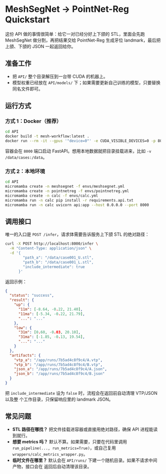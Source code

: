 # MeshSegNet → PointNet-Reg Quickstart

这份 API 做的事情很简单：给它一对已经分好上下颌的 STL，里面会先跑 MeshSegNet 做分割，再把结果交给 PointNet-Reg 生成牙位 landmark，最后把上颌、下颌的 JSON 一起返回给你。

## 准备工作
- 把 `API/` 整个目录解压到一台带 CUDA 的机器上。
- 模型权重已经放在 `API/models/` 下；如果需要更新自己训练的模型，只要替换同名文件即可。

## 运行方式
### 方式 1：Docker（推荐）
```bash
cd API
docker build -t mesh-workflow:latest .
docker run --rm -it --gpus '"device=0"' -e CUDA_VISIBLE_DEVICES=0 -p 8000:8000 mesh-workflow:latest
```
容器会在 `8000` 端口启动 FastAPI。想用本地数据就把目录挂载进来，比如 `-v /data/cases:/data`。

### 方式 2：本地环境
```bash
cd API
micromamba create -n meshsegnet -f envs/meshsegnet.yml
micromamba create -n pointnetreg -f envs/pointnetreg.yml
micromamba create -n calc -f envs/calc.yml
micromamba run -n calc pip install -r requirements.api.txt
micromamba run -n calc uvicorn api:app --host 0.0.0.0 --port 8000
```

## 调用接口
唯一的入口是 `POST /infer`，请求体需要告诉服务上下颌 STL 的绝对路径：
```bash
curl -X POST http://localhost:8000/infer \
  -H "Content-Type: application/json" \
  -d '{
        "path_a": "/data/case001_U.stl",
        "path_b": "/data/case001_L.stl",
        "include_intermediate": true
      }'
```

返回示例：
```json
{
  "status": "success",
  "result": {
    "up": {
      "11m": [-8.64, -0.22, 21.40],
      "11ma": [-5.34, -0.22, 21.79],
      "...": "..."
    },
    "low": {
      "31m": [0.60, -0.03, 20.10],
      "31ma": [-1.85, -0.13, 19.54],
      "...": "..."
    }
  },
  "artifacts": {
    "vtp_a": "/app/runs/7b5ad4c8f9c4/A.vtp",
    "vtp_b": "/app/runs/7b5ad4c8f9c4/B.vtp",
    "json_a": "/app/runs/7b5ad4c8f9c4/A.json",
    "json_b": "/app/runs/7b5ad4c8f9c4/B.json"
  }
}
```
把 `include_intermediate` 设为 `false` 时，流程会在返回前自动清理 VTP/JSON 以及整 个工作目录，只保留响应里的 landmark JSON。

## 常见问题
- **STL 路径在哪找？** 把文件挂载进容器或直接用绝对路径，确保 API 进程能读到就行。
- **想要 metrics 吗？** 默认不算。如果需要，只要在代码里调用 `run_pipeline(..., run_metrics=True)`，或自己复用 `wrappers/calc_metrics_wrapper.py`。
- **临时文件在哪里？** 默认会在 `API/runs/` 下建一个随机目录。如果不请求中间产物，接口会在 返回后自动清理该目录。

